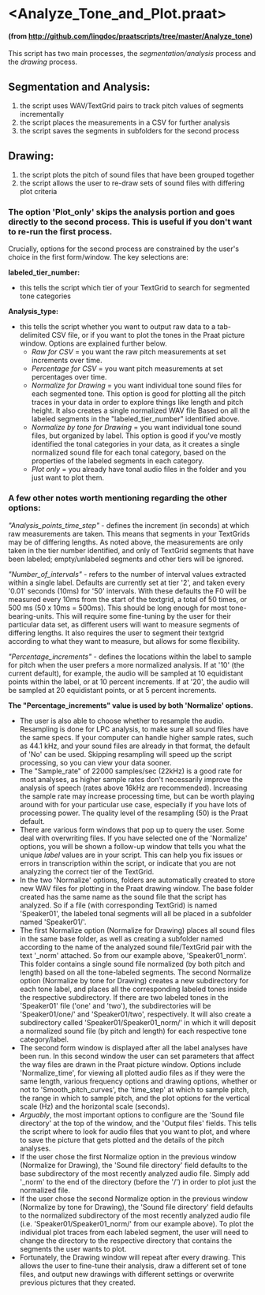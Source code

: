 # <Analyze_Tone_and_Plot.praat>
#### (from http://github.com/lingdoc/praatscripts/tree/master/Analyze_tone)

This script has two main processes, the *segmentation/analysis* process and the *drawing* process.

## Segmentation and Analysis:
1. the script uses WAV/TextGrid pairs to track pitch values of segments incrementally
2. the script places the measurements in a CSV for further analysis
3. the script saves the segments in subfolders for the second process

## Drawing:
1. the script plots the pitch of sound files that have been grouped together
2. the script allows the user to re-draw sets of sound files with differing plot criteria

### The option 'Plot_only' skips the analysis portion and goes directly to the second process. This is useful if you don't want to re-run the first process.

Crucially, options for the second process are constrained by the user's choice in the first form/window. The key selections are:

**labeled_tier_number:**

- this tells the script which tier of your TextGrid to search for segmented tone categories

**Analysis_type:**
  - this tells the script whether you want to output raw data to a tab-delimited CSV file, or if you want to plot the tones in the Praat picture window. Options are explained further below.
    - *Raw for CSV* = you want the raw pitch measurements at set increments over time.
    - *Percentage for CSV* = you want pitch measurements at set percentages over time.
    - *Normalize for Drawing* = you want individual tone sound files for each segmented tone. This option is good for plotting all the pitch traces in your data in order to explore things like length and pitch height. It also creates a single normalized WAV file Based on all the labeled segments in the "labeled_tier_number" identified above.
    - *Normalize by tone for Drawing* = you want individual tone sound files, but organized by label. This option is good if you've mostly identified the tonal categories in your data, as it creates a single normalized sound file for each tonal category, based on the properties of the labeled segments in each category.
    - *Plot only* = you already have tonal audio files in the folder and you just want to plot them.

### A few other notes worth mentioning regarding the other options:

*"Analysis_points_time_step"*
	- defines the increment (in seconds) at which raw measurements are taken. This means that segments in your TextGrids may be of differing lengths. As noted above, the measurements are only taken in the tier number identified, and only of TextGrid segments that have been labeled; empty/unlabeled segments and other tiers will be ignored.

*"Number_of_intervals"*
	- refers to the number of interval values extracted within a single label. Defaults are currently set at tier '2', and taken every '0.01' seconds (10ms) for '50' intervals. With these defaults the F0 will be measured every 10ms from the start of the textgrid, a total of 50 times, or 500 ms (50 x 10ms = 500ms). This should be long enough for most tone-bearing-units. This will require some fine-tuning by the user for their particular data set, as different users will want to measure segments of differing lengths. It also requires the user to segment their textgrid according to what they want to measure, but allows for some flexibility.

*"Percentage_increments"*
	- defines the locations within the label to sample for pitch when the user prefers a more normalized analysis. If at '10' (the current default), for example, the audio will be sampled at 10 equidistant points within the label, or at 10 percent increments. If at '20', the audio will be sampled at 20 equidistant points, or at 5 percent increments.

**The "Percentage_increments" value is used by both 'Normalize' options.**

  - The user is also able to choose whether to resample the audio. Resampling is done for LPC analysis, to make sure all sound files have the same specs. If your computer can handle higher sample rates, such as 44.1 kHz, and your sound files are already in that format, the default of 'No' can be used. Skipping resampling will speed up the script processing, so you can view your data sooner.
  - The "Sample_rate" of 22000 samples/sec (22kHz) is a good rate for most analyses, as higher sample rates don't necessarily improve the analysis of speech (rates above 16kHz are recommended). Increasing the sample rate may increase processing time, but can be worth playing around with for your particular use case, especially if you have lots of processing power. The quality level of the resampling (50) is the Praat default.
  - There are various form windows that pop up to query the user. Some deal with overwriting files. If you have selected one of the 'Normalize' options, you will be shown a follow-up window that tells you what the unique *label* values are in your script. This can help you fix issues or errors in transcription within the script, or indicate that you are not analyzing the correct tier of the TextGrid.
  - In the two 'Normalize' options, folders are automatically created to store new WAV files for plotting in the Praat drawing window. The base folder created has the same name as the sound file that the script has analyzed. So if a file (with corresponding TextGrid) is named 'Speaker01', the labeled tonal segments will all be placed in a subfolder named 'Speaker01/'.
  - The first Normalize option (Normalize for Drawing) places all sound files in the same base folder, as well as creating a subfolder named according to the name of the analyzed sound file/TextGrid pair with the text '\_norm' attached. So from our example above, 'Speaker01_norm'. This folder contains a single sound file normalized (by both pitch and length) based on all the tone-labeled segments. The second Normalize option (Normalize by tone for Drawing) creates a new subdirectory for each tone label, and places all the corresponding labeled tones inside the respective subdirectory. If there are two labeled tones in the 'Speaker01' file ('one' and 'two'), the subdirectories will be 'Speaker01/one/' and 'Speaker01/two', respectively. It will also create a subdirectory called 'Speaker01/Speaker01_norm/' in which it will deposit a normalized sound file (by pitch and length) for each respective tone category/label.
  - The second form window is displayed after all the label analyses have been run. In this second window the user can set parameters that affect the way files are drawn in the Praat picture window. Options include 'Normalize_time', for viewing all plotted audio files as if they were the same length, various frequency options and drawing options, whether or not to 'Smooth_pitch_curves', the 'time_step' at which to sample pitch, the range in which to sample pitch, and the plot options for the vertical scale (Hz) and the horizontal scale (seconds).
  - *Arguably*, the most important options to configure are the 'Sound file directory' at the top of the window, and the 'Output files' fields. This tells the script where to look for audio files that you want to plot, and where to save the picture that gets plotted and the details of the pitch analyses.
  - If the user chose the first Normalize option in the previous window (Normalize for Drawing), the 'Sound file directory' field defaults to the base subdirectory of the most recently analyzed audio file. Simply add '\_norm' to the end of the directory (before the '/') in order to plot just the normalized file.
  - If the user chose the second Normalize option in the previous window (Normalize by tone for Drawing), the 'Sound file directory' field defaults to the normalized subdirectory of the most recently analyzed audio file (i.e. 'Speaker01/Speaker01_norm/' from our example above). To plot the individual plot traces from each labeled segment, the user will need to change the directory to the respective directory that contains the segments the user wants to plot.
  - Fortunately, the Drawing window will repeat after every drawing. This allows the user to fine-tune their analysis, draw a different set of tone files, and output new drawings with different settings or overwrite previous pictures that they created.
